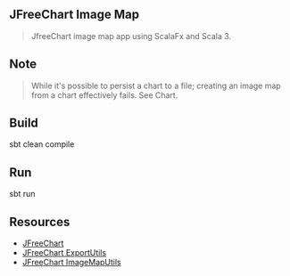 JFreeChart Image Map
--------------------
>JfreeChart image map app using ScalaFx and Scala 3.

Note
----
>While it's possible to persist a chart to a file; creating an image map from a chart effectively fails. See Chart.

Build
-----
sbt clean compile

Run
---
sbt run

Resources
---------
* [JFreeChart](https://www.jfree.org/jfreechart/)
* [JFreeChart ExportUtils](https://javadoc.io/doc/org.jfree/jfreechart/latest/org/jfree/chart/util/ExportUtils.html)
* [JFreeChart ImageMapUtils](https://javadoc.io/doc/org.jfree/jfreechart/latest/org/jfree/chart/imagemap/ImageMapUtils.html)
